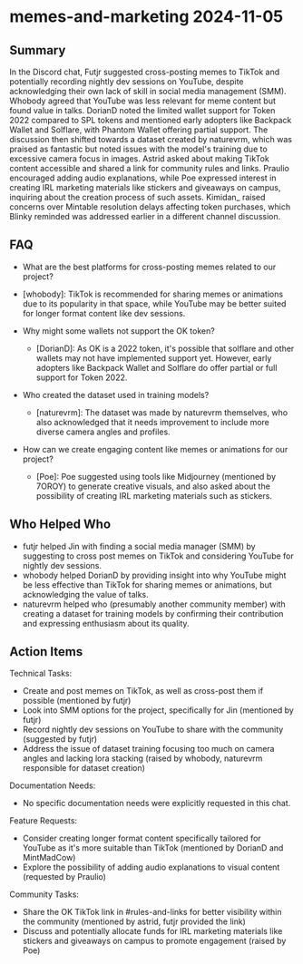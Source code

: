 # memes-and-marketing 2024-11-05

## Summary
 In the Discord chat, Futjr suggested cross-posting memes to TikTok and potentially recording nightly dev sessions on YouTube, despite acknowledging their own lack of skill in social media management (SMM). Whobody agreed that YouTube was less relevant for meme content but found value in talks. DorianD noted the limited wallet support for Token 2022 compared to SPL tokens and mentioned early adopters like Backpack Wallet and Solflare, with Phantom Wallet offering partial support. The discussion then shifted towards a dataset created by naturevrm, which was praised as fantastic but noted issues with the model's training due to excessive camera focus in images. Astrid asked about making TikTok content accessible and shared a link for community rules and links. Praulio encouraged adding audio explanations, while Poe expressed interest in creating IRL marketing materials like stickers and giveaways on campus, inquiring about the creation process of such assets. Kimidan_ raised concerns over Mintable resolution delays affecting token purchases, which Blinky reminded was addressed earlier in a different channel discussion.

## FAQ
 - What are the best platforms for cross-posting memes related to our project?
  - [whobody]: TikTok is recommended for sharing memes or animations due to its popularity in that space, while YouTube may be better suited for longer format content like dev sessions.

- Why might some wallets not support the OK token?
  - [DorianD]: As OK is a 2022 token, it's possible that solflare and other wallets may not have implemented support yet. However, early adopters like Backpack Wallet and Solflare do offer partial or full support for Token 2022.

- Who created the dataset used in training models?
  - [naturevrm]: The dataset was made by naturevrm themselves, who also acknowledged that it needs improvement to include more diverse camera angles and profiles.

- How can we create engaging content like memes or animations for our project?
  - [Poe]: Poe suggested using tools like Midjourney (mentioned by 7OROY) to generate creative visuals, and also asked about the possibility of creating IRL marketing materials such as stickers.

## Who Helped Who
 - futjr helped Jin with finding a social media manager (SMM) by suggesting to cross post memes on TikTok and considering YouTube for nightly dev sessions.
- whobody helped DorianD by providing insight into why YouTube might be less effective than TikTok for sharing memes or animations, but acknowledging the value of talks.
- naturevrm helped who (presumably another community member) with creating a dataset for training models by confirming their contribution and expressing enthusiasm about its quality.

## Action Items
 Technical Tasks:
  - Create and post memes on TikTok, as well as cross-post them if possible (mentioned by futjr)
  - Look into SMM options for the project, specifically for Jin (mentioned by futjr)
  - Record nightly dev sessions on YouTube to share with the community (suggested by futjr)
  - Address the issue of dataset training focusing too much on camera angles and lacking lora stacking (raised by whobody, naturevrm responsible for dataset creation)

Documentation Needs:
  - No specific documentation needs were explicitly requested in this chat.

Feature Requests:
  - Consider creating longer format content specifically tailored for YouTube as it's more suitable than TikTok (mentioned by DorianD and MintMadCow)
  - Explore the possibility of adding audio explanations to visual content (requested by Praulio)

Community Tasks:
  - Share the OK TikTok link in #rules-and-links for better visibility within the community (mentioned by astrid, futjr provided the link)
  - Discuss and potentially allocate funds for IRL marketing materials like stickers and giveaways on campus to promote engagement (raised by Poe)

